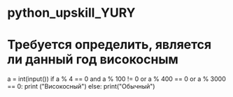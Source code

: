 # python_upskill_YURY
#  Требуется определить, является ли данный год високосным
a = int(input())
if a % 4 == 0 and a % 100 != 0 or a % 400 == 0 or a % 3000 == 0: 
      print ("Високосный")
else:
      print("Обычный")
